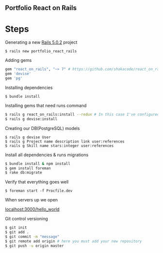 ## Portfolio React on Rails

# Steps

Generating a new [Rails 5.0.2](http://guides.rubyonrails.org/v5.0/) project

  `$ rails new portfolio_react_rails`

Adding gems

  ```rb
  gem "react_on_rails", "~> 7" # https://github.com/shakacode/react_on_rails
  gem 'devise'
  gem 'pg'
  ```

Installing dependencies
  
  `$ bundle install`

Installing gems that need runs command

  ```bash
  $ rails g react_on_rails:install --redux # In this case I've configured react with redux included
  $ rails g devise:install
  ```

Creating our DB(PostgreSQL) models

  ```
  $ rails g devise User
  $ rails g Project name description link user:references
  $ rails g Skill name stars:integer user:references
  ```

Install all dependencies & runs migrations

  ```bash
  $ bundle install & npm install
  $ gem install foreman
  $ rake db:migrate
  ```

Verify that everything goes well

  `$ foreman start -f Procfile.dev`

When servers up we open

  [localhost:3000/hello_world](http://localhost:3000/hello_world)

Git control versioning
  
  ```bash
  $ git init
  $ git add .
  $ git commit -m "message"
  $ git remote add origin # here you must add your new repository
  $ git push -u origin master
  ```
